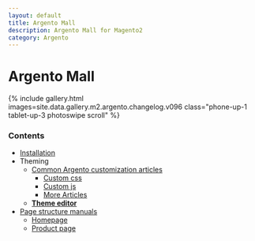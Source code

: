 ```yaml
---
layout: default
title: Argento Mall
description: Argento Mall for Magento2
category: Argento
---
```


# Argento Mall

{% include gallery.html images=site.data.gallery.m2.argento.changelog.v096 class="phone-up-1 tablet-up-3 photoswipe scroll" %}

### Contents

 -  [Installation](/m2/argento/installation/)
 -  Theming
    -  [Common Argento customization articles](/m2/argento/customization/)
       - [Custom css](/m2/argento/customization/custom-css/)
       - [Custom js](/m2/argento/customization/custom-js/)
       - [More Articles](/m2/argento/customization/)
    -  [**Theme editor**](theme-editor/)
 -  [Page structure manuals](page-structure/)
    -  [Homepage](page-structure/homepage/)
    -  [Product page](page-structure/product-page/)
